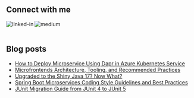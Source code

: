 
## Connect with me
[<img align="left" alt="linked-in" src="https://img.shields.io/badge/linkedin-%230077B5.svg?&style=for-the-badge&logo=linkedin&logoColor=white" />](https://www.linkedin.com/in/wenqi-glantz-b5448a5a/)
[<img align="left" alt="medium" src="https://img.shields.io/badge/medium-%2312100E.svg?&style=for-the-badge&logo=medium&logoColor=white" />](https://medium.com/@wenqiglantz)
<br>
<br>
## Blog posts
<!-- BLOG-POST-LIST:START -->
- [How to Deploy Microservice Using Dapr in Azure Kubernetes Service](https://betterprogramming.pub/how-to-deploy-microservice-using-dapr-in-azure-kubernetes-service-da75319dd0ea?source=rss-ce7cd5b8b74a------2)
- [Microfrontends Architecture, Tooling, and Recommended Practices](https://medium.com/javarevisited/microfrontends-architecture-tooling-and-recommended-practices-821fd987b344?source=rss-ce7cd5b8b74a------2)
- [Upgraded to the Shiny Java 17? Now What?](https://medium.com/javarevisited/upgraded-to-the-shiny-java-17-now-what-a4cc5b7f1d9b?source=rss-ce7cd5b8b74a------2)
- [Spring Boot Microservices Coding Style Guidelines and Best Practices](https://medium.com/codex/spring-boot-microservices-coding-style-guidelines-and-best-practices-1dec229161c8?source=rss-ce7cd5b8b74a------2)
- [JUnit Migration Guide from JUnit 4 to JUnit 5](https://medium.com/@wenqiglantz/junit-migration-guide-from-junit-4-to-junit-5-95b5700431a6?source=rss-ce7cd5b8b74a------2)
<!-- BLOG-POST-LIST:END -->
